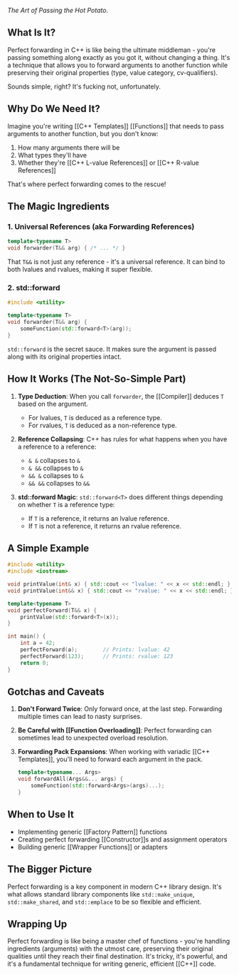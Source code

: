 *The Art of Passing the Hot Potato.*

## What Is It?

Perfect forwarding in C++ is like being the ultimate middleman - you're passing something along exactly as you got it, without changing a thing. It's a technique that allows you to forward arguments to another function while preserving their original properties (type, value category, cv-qualifiers). 

Sounds simple, right? It's fucking not, unfortunately.

## Why Do We Need It?

Imagine you're writing [[C++ Templates]] [[Functions]] that needs to pass arguments to another function, but you don't know:
1. How many arguments there will be
2. What types they'll have
3. Whether they're [[C++ L-value References]] or [[C++ R-value References]]

That's where perfect forwarding comes to the rescue!

## The Magic Ingredients

### 1. Universal References (aka Forwarding References)

```cpp
template<typename T>
void forwarder(T&& arg) { /* ... */ }
```

That `T&&` is not just any reference - it's a universal reference. It can bind to both lvalues and rvalues, making it super flexible.

### 2. std::forward

```cpp
#include <utility>

template<typename T>
void forwarder(T&& arg) {
    someFunction(std::forward<T>(arg));
}
```

`std::forward` is the secret sauce. It makes sure the argument is passed along with its original properties intact.

## How It Works (The Not-So-Simple Part)

1. **Type Deduction**: When you call `forwarder`, the [[Compiler]] deduces `T` based on the argument.
   - For lvalues, `T` is deduced as a reference type.
   - For rvalues, `T` is deduced as a non-reference type.

2. **Reference Collapsing**: C++ has rules for what happens when you have a reference to a reference:
   - `& &` collapses to `&`
   - `& &&` collapses to `&`
   - `&& &` collapses to `&`
   - `&& &&` collapses to `&&`

3. **std::forward Magic**: `std::forward<T>` does different things depending on whether `T` is a reference type:
   - If `T` is a reference, it returns an lvalue reference.
   - If `T` is not a reference, it returns an rvalue reference.

## A Simple Example

```cpp
#include <utility>
#include <iostream>

void printValue(int& x) { std::cout << "lvalue: " << x << std::endl; }
void printValue(int&& x) { std::cout << "rvalue: " << x << std::endl; }

template<typename T>
void perfectForward(T&& x) {
    printValue(std::forward<T>(x));
}

int main() {
    int a = 42;
    perfectForward(a);        // Prints: lvalue: 42
    perfectForward(123);      // Prints: rvalue: 123
    return 0;
}
```

## Gotchas and Caveats

1. **Don't Forward Twice**: Only forward once, at the last step. Forwarding multiple times can lead to nasty surprises.

2. **Be Careful with [[Function Overloading]]**: Perfect forwarding can sometimes lead to unexpected overload resolution.

3. **Forwarding Pack Expansions**: When working with variadic [[C++ Templates]], you'll need to forward each argument in the pack.

   ```cpp
   template<typename... Args>
   void forwardAll(Args&&... args) {
       someFunction(std::forward<Args>(args)...);
   }
   ```

## When to Use It

- Implementing generic [[Factory Pattern]] functions
- Creating perfect forwarding [[Constructor]]s and assignment operators
- Building generic [[Wrapper Functions]] or adapters

## The Bigger Picture

Perfect forwarding is a key component in modern C++ library design. It's what allows  standard library components like `std::make_unique`, `std::make_shared`, and `std::emplace` to be so flexible and efficient.

## Wrapping Up

Perfect forwarding is like being a master chef of functions - you're handling ingredients (arguments) with the utmost care, preserving their original qualities until they reach their final destination. It's tricky, it's powerful, and it's a fundamental technique for writing generic, efficient [[C++]] code.